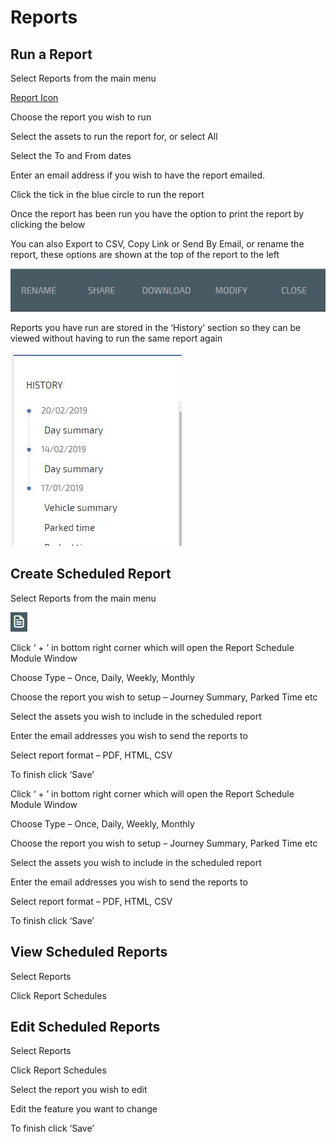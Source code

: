 # Reports

## Run a Report

Select Reports from the main menu

[Report Icon](img/reports-icon.jpg)

Choose the report you wish to run

Select the assets to run the report for, or select All

Select the To and From dates

Enter an email address if you wish to have the report emailed.

Click the tick in the blue circle to run the report

Once the report has been run you have the option to print the report by clicking the below

You can also Export to CSV, Copy Link or Send By Email, or rename the report, these options are shown at the top of the report to the left

![enter image description here](img/report-options.jpg)

Reports you have run are stored in the ‘History’ section so they can be viewed without having to run the same report again

![Report History](img/report-history.jpg)

## Create Scheduled Report

Select Reports from the main menu

![Report Icon](img/reports-icon.jpg)

Click ‘ + ’ in bottom right corner which will open the Report Schedule Module Window

Choose Type – Once, Daily, Weekly, Monthly

Choose the report you wish to setup – Journey Summary, Parked Time etc

Select the assets you wish to include in the scheduled report

Enter the email addresses you wish to send the reports to

Select report format – PDF, HTML, CSV

To finish click ‘Save’

Click ‘ + ’ in bottom right corner which will open the Report Schedule Module Window

Choose Type – Once, Daily, Weekly, Monthly

Choose the report you wish to setup – Journey Summary, Parked Time etc

Select the assets you wish to include in the scheduled report

Enter the email addresses you wish to send the reports to

Select report format – PDF, HTML, CSV

To finish click ‘Save’

## View Scheduled Reports

Select Reports

Click Report Schedules

## Edit Scheduled Reports

Select Reports

Click Report Schedules

Select the report you wish to edit

Edit the feature you want to change

To finish click ‘Save’
<!--stackedit_data:
eyJoaXN0b3J5IjpbMTI1MTE3NTU3MCwzNjAzNDg4NDZdfQ==
-->